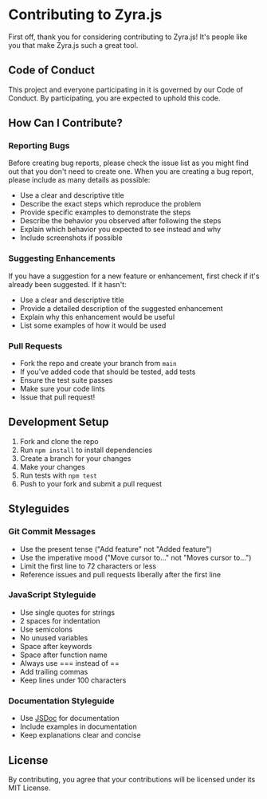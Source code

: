 # Contributing to Zyra.js

First off, thank you for considering contributing to Zyra.js! It's people like you that make Zyra.js such a great tool.

## Code of Conduct

This project and everyone participating in it is governed by our Code of Conduct. By participating, you are expected to uphold this code.

## How Can I Contribute?

### Reporting Bugs

Before creating bug reports, please check the issue list as you might find out that you don't need to create one. When you are creating a bug report, please include as many details as possible:

* Use a clear and descriptive title
* Describe the exact steps which reproduce the problem
* Provide specific examples to demonstrate the steps
* Describe the behavior you observed after following the steps
* Explain which behavior you expected to see instead and why
* Include screenshots if possible

### Suggesting Enhancements

If you have a suggestion for a new feature or enhancement, first check if it's already been suggested. If it hasn't:

* Use a clear and descriptive title
* Provide a detailed description of the suggested enhancement
* Explain why this enhancement would be useful
* List some examples of how it would be used

### Pull Requests

* Fork the repo and create your branch from `main`
* If you've added code that should be tested, add tests
* Ensure the test suite passes
* Make sure your code lints
* Issue that pull request!

## Development Setup

1. Fork and clone the repo
2. Run `npm install` to install dependencies
3. Create a branch for your changes
4. Make your changes
5. Run tests with `npm test`
6. Push to your fork and submit a pull request

## Styleguides

### Git Commit Messages

* Use the present tense ("Add feature" not "Added feature")
* Use the imperative mood ("Move cursor to..." not "Moves cursor to...")
* Limit the first line to 72 characters or less
* Reference issues and pull requests liberally after the first line

### JavaScript Styleguide

* Use single quotes for strings
* 2 spaces for indentation
* Use semicolons
* No unused variables
* Space after keywords
* Space after function name
* Always use === instead of ==
* Add trailing commas
* Keep lines under 100 characters

### Documentation Styleguide

* Use [JSDoc](https://jsdoc.app/) for documentation
* Include examples in documentation
* Keep explanations clear and concise

## License

By contributing, you agree that your contributions will be licensed under its MIT License. 
